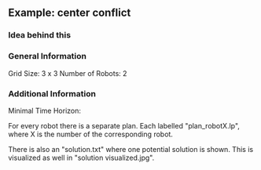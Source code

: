## Example: center conflict

### Idea behind this

### General Information
Grid Size: 3 x 3
Number of Robots: 2

### Additional Information
Minimal Time Horizon:

For every robot there is a separate plan. Each labelled "plan_robotX.lp", where X is the number of the corresponding robot.

There is also an "solution.txt" where one potential solution is shown. This is visualized as well in "solution visualized.jpg".



